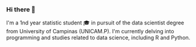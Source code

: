 ### Hi there 👋

I'm a 1nd year statistic student 🎓 in pursuit of the data scientist degree from University of Campinas (UNICAM.P). I'm currently delving into programming and studies related to data science,  including R and Python.

